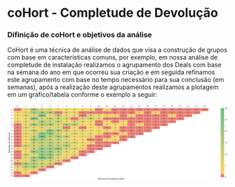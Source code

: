 # coHort - Completude de Devolução

### Difinição de coHort e objetivos da análise

CoHort é uma técnica de análise de dados que visa a construção de grupos com base em caracteristicas comuns, por exemplo, em nossa análise de completude de instalação realizamos o agrupamento dos Deals com base na semana do ano em que ocorreu sua criação e em seguida refinamos este agrupamento com base no tempo necessário para sua conclusão (em semanas), após a realização deste agrupamentos realizamos a plotagem em um gráfico/tabela conforme o exemplo a seguir:

<img src="static/coHort.png">